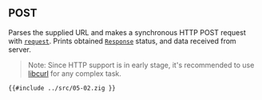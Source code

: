 ## POST

Parses the supplied URL and makes a synchronous HTTP POST request
with [`request`]. Prints obtained [`Response`] status, and data received from server.

> Note: Since HTTP support is in early stage, it's recommended to use [libcurl](https://curl.se/libcurl/c/) for any complex task.

```zig
{{#include ../src/05-02.zig }}
```

[`request`]: https://ziglang.org/documentation/0.11.0/std/src/std/http/Client.zig.html#L992
[`response`]: https://ziglang.org/documentation/0.11.0/std/src/std/http/Client.zig.html#L322
